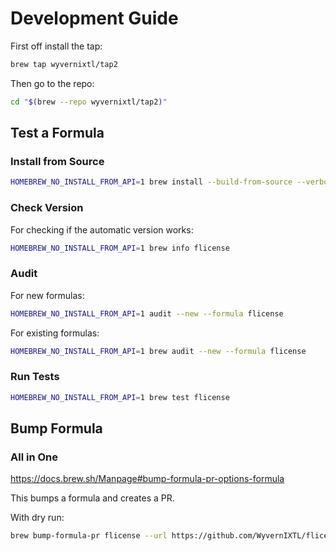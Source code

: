# Development Guide

First off install the tap:

```sh
brew tap wyvernixtl/tap2
```

Then go to the repo:

```sh
cd "$(brew --repo wyvernixtl/tap2)"
```

## Test a Formula

### Install from Source

```sh
HOMEBREW_NO_INSTALL_FROM_API=1 brew install --build-from-source --verbose --debug flicense
```

### Check Version

For checking if the automatic version works:
```sh
HOMEBREW_NO_INSTALL_FROM_API=1 brew info flicense
```

### Audit

For new formulas:
```sh
HOMEBREW_NO_INSTALL_FROM_API=1 audit --new --formula flicense
```

For existing formulas:
```sh
HOMEBREW_NO_INSTALL_FROM_API=1 brew audit --new --formula flicense
```

### Run Tests

```sh
HOMEBREW_NO_INSTALL_FROM_API=1 brew test flicense
```

## Bump Formula

### All in One

<https://docs.brew.sh/Manpage#bump-formula-pr-options-formula>

This bumps a formula and creates a PR.

With dry run:
```sh
brew bump-formula-pr flicense --url https://github.com/WyvernIXTL/flicense-rs/archive/refs/tags/v0.4.0.tar.gz -n
```
